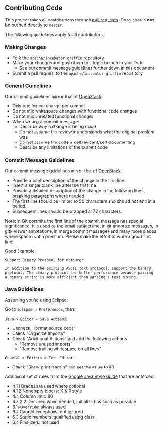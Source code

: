 ## Contributing Code

This project takes all contributions through
[pull requests](https://help.github.com/articles/using-pull-requests).
Code should **not** be pushed directly to `master`.

The following guidelines apply to all contributors.

### Making Changes

* Fork the `apache/incubator-griffin` repository
* Make your changes and push them to a topic branch in your fork
  * See our commit message guidelines further down in this document
* Submit a pull request to the `apache/incubator-griffin` repository

### General Guidelines

Our commit guidelines mirror that of [OpenStack][OpenStack]:

* Only one logical change per commit
* Do not mix whitespace changes with functional code changes
* Do not mix unrelated functional changes
* When writing a commit message:
  * Describe *why* a change is being made
  * Do not assume the reviewer understands what the original problem was
  * Do not assume the code is self-evident/self-documenting
  * Describe any limitations of the current code

### Commit Message Guidelines

Our commit message guidelines mirror that of [OpenStack][OpenStack]:

* Provide a brief description of the change in the first line.
* Insert a single blank line after the first line
* Provide a detailed description of the change in the following lines, breaking
  paragraphs where needed.
* The first line should be limited to 50 characters and should not end in a
  period.
* Subsequent lines should be wrapped at 72 characters.


Note: In Git commits the first line of the commit message has special
significance. It is used as the email subject line, in git annotate messages, in
gitk viewer annotations, in merge commit messages and many more places where
space is at a premium. Please make the effort to write a good first line!

Good Example:

    Support Binary Protocol for mcrouter

    In addition to the existing ASCII text protocol, support the binary
    protocol. The binary protocol has better performance because parsing
    a binary string is more efficient than parsing a text string.


### Java Guidelines

Assuming you're using Eclipse:

Go to `Eclipse > Preferences`, then:

`Java > Editor > Save Actions`:

* Uncheck "Format source code"
* Check "Organize Imports"
* Check "Additional Actions" and add the following actions:
  * "Remove unused imports"
  * "Remove trailing whitespace on all lines"

`General > Editors > Text Editors`

  * Check "Show print margin" and set the value to 80

Additional set of rules from the [Google Java Style Guide](https://google.github.io/styleguide/javaguide.html)
that are enforced:

* 4.1.1 Braces are used where optional
* 4.1.2 Nonempty blocks: K & R style
* 4.4 Column limit: 80
* 4.8.2.2 Declared when needed, initialized as soon as possible
* 6.1 `@Override`: always used
* 6.2 Caught exceptions: not ignored
* 6.3 Static members: qualified using class
* 6.4 Finalizers: not used

[OpenStack]: <https://wiki.openstack.org/wiki/GitCommitMessages>
